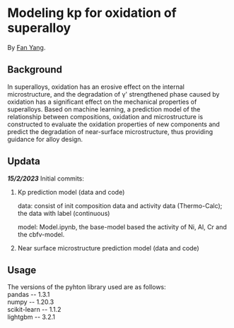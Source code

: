 # Modeling kp for oxidation of superalloy
By [Fan Yang](https://github.com/fanYang-X).

## Background  
In superalloys, oxidation has an erosive effect on the internal microstructure, and the degradation of γ' strengthened phase caused by oxidation has a significant effect on the mechanical properties of superalloys. Based on machine learning, a prediction model of the relationship between compositions, oxidation and microstructure is constructed to evaluate the oxidation properties of new components and predict the degradation of near-surface microstructure, thus providing guidance for alloy design.

## Updata

***15/2/2023***
Initial commits:

1. Kp prediction model (data and code)   

   data: consist of init composition data and activity data (Thermo-Calc); the data with label (continuous) 
   
   model: Model.ipynb, the base-model based the activity of Ni, Al, Cr and the cbfv-model. 
   
2. Near surface microstructure prediction model (data and code)

## Usage 

The versions of the pyhton library used are as follows:  
pandas -- 1.3.1  
numpy -- 1.20.3  
scikit-learn -- 1.1.2  
lightgbm -- 3.2.1  
